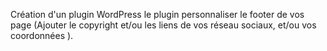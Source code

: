 Création d'un plugin WordPress
le plugin personnaliser le footer de vos page (Ajouter le copyright et/ou les liens de vos réseau sociaux, et/ou vos coordonnées ).